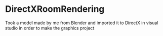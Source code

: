 # DirectXRoomRendering
Took a model made by me from Blender and imported it to DirectX in visual studio in order to make the graphics project
